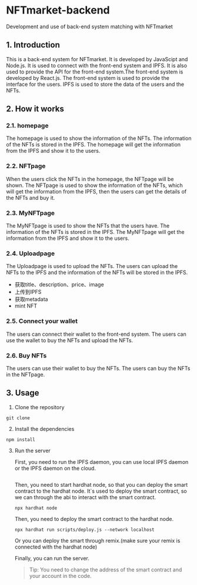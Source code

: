# NFTmarket-backend
 Development and use of back-end system matching with NFTmarket
## 1. Introduction
This is a back-end system for NFTmarket. It is developed by JavaScipt and Node.js. It is used to connect with the front-end system and IPFS. It is also used to provide the API for the front-end system.The front-end system is developed by React.js. The front-end system is used to provide the interface for the users. IPFS is used to store the data of the users and the NFTs.
## 2. How it works
### 2.1. homepage
The homepage is used to show the information of the NFTs. The information of the NFTs is stored in the IPFS. The homepage will get the information from the IPFS and show it to the users.
### 2.2. NFTpage
When the users click the NFTs in the homepage, the NFTpage will be shown. The NFTpage is used to show the information of the NFTs, which will get the information from the IPFS, then the users can get the details of the NFTs and buy it.
### 2.3. MyNFTpage
The MyNFTpage is used to show the NFTs that the users have. The information of the NFTs is stored in the IPFS. The MyNFTpage will get the information from the IPFS and show it to the users.
### 2.4. Uploadpage
The Uploadpage is used to upload the NFTs. The users can upload the NFTs to the IPFS and the information of the NFTs will be stored in the IPFS.
* 获取title、description、price、image
* 上传到IPFS
* 获取metadata
* mint NFT
### 2.5. Connect your wallet
The users can connect their wallet to the front-end system. The users can use the wallet to buy the NFTs and upload the NFTs.
### 2.6. Buy NFTs
The users can use their wallet to buy the NFTs. The users can buy the NFTs in the NFTpage.
## 3. Usage
1. Clone the repository
```
git clone
```
2. Install the dependencies
```
npm install
```
3. Run the server

    First, you need to run the IPFS daemon, you can use local IPFS daemon or the IPFS daemon on the cloud. 
    ```
    ```
    Then, you need to start hardhat node, so that you can deploy the smart contract to the hardhat node. It`s used to deploy the smart contract, so we can through the abi to interact with the smart contract. 
    ```
    npx hardhat node
    ```
    Then, you need to deploy the smart contract to the hardhat node.
    ```
    npx hardhat run scripts/deploy.js --network localhost
    ```
    Or you can deploy the smart through remix.(make sure your remix is connected with the hardhat node)

    Finally, you can run the server.

    > Tip: You need to change the address of the smart contract and your account in the code.